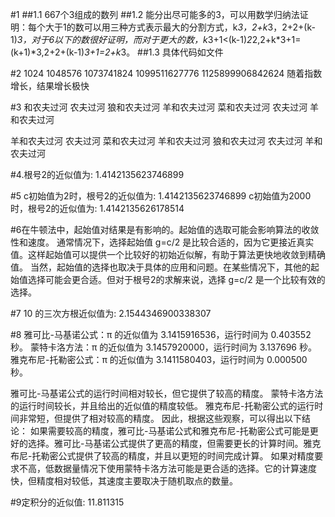 #1
##1.1 667个3组成的数列
##1.2 能分出尽可能多的3，可以用数学归纳法证明：每个大于1的数可以用三种方式表示最大的分割方式，k*3，2+k*3，2+2+(k-1)*3，对于6以下的数很好证明，而对于更大的数，k*3+1<(k-1)*2*2,2+k*3+1=(k+1)*3,2+2+(k-1)*3+1=2+k*3。
##1.3 具体代码如文件

#2 
1024
1048576
1073741824
1099511627776
1125899906842624
随着指数增长，结果增长极快


#3 
和农夫过河 农夫过河 狼和农夫过河 羊和农夫过河 菜和农夫过河 农夫过河 羊和农夫过河


羊和农夫过河 农夫过河 菜和农夫过河 羊和农夫过河 狼和农夫过河 农夫过河 羊和农夫过河


#4.根号2的近似值为: 1.4142135623746899


#5
c初始值为2时，根号2的近似值为: 1.4142135623746899
c初始值为2000时，根号2的近似值为: 1.4142135626178514


#6在牛顿法中，起始值对结果是有影响的。起始值的选取可能会影响算法的收敛性和速度。
通常情况下，选择起始值 g=c/2 是比较合适的，因为它更接近真实值。这样起始值可以提供一个比较好的初始近似解，有助于算法更快地收敛到精确值。
当然，起始值的选择也取决于具体的应用和问题。在某些情况下，其他的起始值选择可能会更合适。但对于根号2的求解来说，选择 g=c/2 是一个比较有效的选择。


#7 10 的三次方根近似值为: 2.1544346900338307


#8
雅可比-马基诺公式：π 的近似值为 3.1415916536，运行时间为 0.403552 秒。
蒙特卡洛方法：π 的近似值为 3.1457920000，运行时间为 3.137696 秒。
雅克布尼-托勒密公式：π 的近似值为 3.1411580403，运行时间为 0.000500 秒。


雅可比-马基诺公式的运行时间相对较长，但它提供了较高的精度。
蒙特卡洛方法的运行时间较长，并且给出的近似值的精度较低。
雅克布尼-托勒密公式的运行时间非常短，但提供了相对较高的精度。
因此，根据这些观察，可以得出以下结论：
如果需要较高的精度，雅可比-马基诺公式和雅克布尼-托勒密公式可能是更好的选择。雅可比-马基诺公式提供了更高的精度，但需要更长的计算时间。雅克布尼-托勒密公式提供了较高的精度，并且以更短的时间完成计算。
如果对精度要求不高，低数据量情况下使用蒙特卡洛方法可能是更合适的选择。它的计算速度快，但精度相对较低，其速度主要取决于随机取点的数量。

#9定积分的近似值: 11.811315